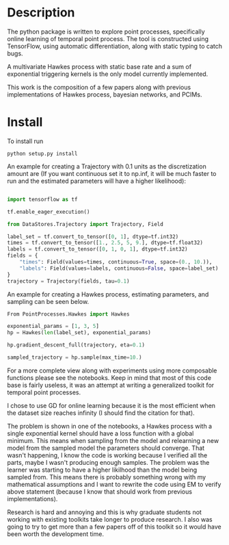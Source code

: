 # Description

The python package is written to explore point processes, specifically online learning
of temporal point process.
The tool is constructed using TensorFlow, using automatic differentiation, along with
static typing to catch bugs.

A multivariate Hawkes process with static base rate and a sum of
exponential triggering kernels is the only model currently implemented. 

This work is the composition of a few papers along with previous implementations
of Hawkes process, bayesian networks, and PCIMs.

# Install

To install run

```
python setup.py install
```

An example for creating a Trajectory with 0.1 units as the discretization amount
are (If you want continuous set it to np.inf, it will be much faster to run and 
the estimated parameters will have a higher likelihood):

```python

import tensorflow as tf

tf.enable_eager_execution()

from DataStores.Trajectory import Trajectory, Field

label_set = tf.convert_to_tensor([0, 1], dtype=tf.int32)
times = tf.convert_to_tensor([1., 2.5, 5, 9.], dtype=tf.float32)
labels = tf.convert_to_tensor([0, 1, 0, 1], dtype=tf.int32)
fields = {
    "times": Field(values=times, continuous=True, space=(0., 10.)),
    "labels": Field(values=labels, continuous=False, space=label_set)
}
trajectory = Trajectory(fields, tau=0.1)
```

An example for creating a Hawkes process, estimating parameters, and sampling
can be seen below.

```python
From PointProcesses.Hawkes import Hawkes

exponential_params = [1, 3, 5]
hp = Hawkes(len(label_set), exponential_params)

hp.gradient_descent_full(trajectory, eta=0.1)

sampled_trajectory = hp.sample(max_time=10.)
```

For a more complete view along with experiments using more composable functions
please see the notebooks. Keep in mind that most of this code base is fairly useless,
it was an attempt at writing a generalized toolkit for temporal point processes.

I chose to use GD for online learning because it is the most efficient when the dataset
size reaches infinity (I should find the citation for that).

The problem is shown in one of the notebooks, a Hawkes process with a single 
exponential kernel should have a loss function with a global minimum. This means
when sampling from the model and relearning a new model from the sampled model 
the parameters should converge. That wasn't happening, I know the code is working
because I verified all the parts, maybe I wasn't producing enough samples. 
The problem was the learner was starting to have a higher likilhood than the model
being sampled from.
This means there is probably something wrong with my mathematical assumptions and 
I want to rewrite the code using EM to verify above statement (because I know that should work from previous implementations).

Research is hard and annoying and this is why graduate students not working with existing toolkits 
take longer to produce research. I also was going to try to get more than a few papers off of this 
toolkit so it would have been worth the development time.
